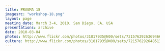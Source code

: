 ```yaml
---
title: PRAGMA 18 
imagesrc: "workshop-18.png"
layout: page
meeting_date: March 3-4, 2010, San Diego, CA, USA
presentations: archive
date: 2010-03-04
photos: http://www.flickr.com/photos/31817935@N00/sets/72157629263694661/
culture: http://www.flickr.com/photos/31817935@N00/sets/72157629264851371/
---
```


